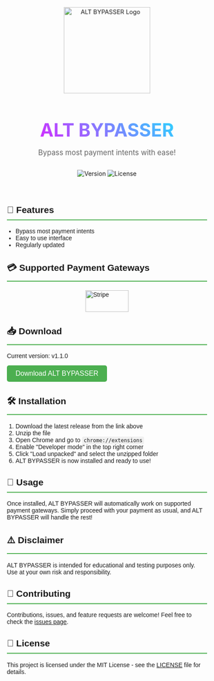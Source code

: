 <div align="center">
  <img src="https://your-image-url-here.com/alt-bypasser-logo.png" alt="ALT BYPASSER Logo" width="200" height="200" class="logo">
  <h1 class="animated-text">ALT BYPASSER</h1>
  <p class="tagline">Bypass most payment intents with ease!</p>
</div>

<p align="center">
  <img src="https://img.shields.io/badge/version-v1.1.0-blue.svg" alt="Version">
  <img src="https://img.shields.io/badge/license-MIT-green.svg" alt="License">
</p>

<div class="container">
  <h2>🚀 Features</h2>
  <ul>
    <li>Bypass most payment intents</li>
    <li>Easy to use interface</li>
    <li>Regularly updated</li>
  </ul>

  <h2>💳 Supported Payment Gateways</h2>
  <div class="payment-gateways">
    <img src="https://your-image-url-here.com/stripe-logo.png" alt="Stripe" width="100" height="50">
    <!-- Add more payment gateway logos as they are supported -->
  </div>

  <h2>📥 Download</h2>
  <p>Current version: v1.1.0</p>
  <a href="https://your-download-link-here.com" class="download-btn">Download ALT BYPASSER</a>

  <h2>🛠️ Installation</h2>
  <ol>
    <li>Download the latest release from the link above</li>
    <li>Unzip the file</li>
    <li>Open Chrome and go to <code>chrome://extensions</code></li>
    <li>Enable "Developer mode" in the top right corner</li>
    <li>Click "Load unpacked" and select the unzipped folder</li>
    <li>ALT BYPASSER is now installed and ready to use!</li>
  </ol>

  <h2>📝 Usage</h2>
  <p>Once installed, ALT BYPASSER will automatically work on supported payment gateways. Simply proceed with your payment as usual, and ALT BYPASSER will handle the rest!</p>

  <h2>⚠️ Disclaimer</h2>
  <p>ALT BYPASSER is intended for educational and testing purposes only. Use at your own risk and responsibility.</p>

  <h2>🤝 Contributing</h2>
  <p>Contributions, issues, and feature requests are welcome! Feel free to check the <a href="https://github.com/yourusername/alt-bypasser/issues">issues page</a>.</p>

  <h2>📄 License</h2>
  <p>This project is licensed under the MIT License - see the <a href="LICENSE">LICENSE</a> file for details.</p>
</div>

<style>
  .container {
    max-width: 800px;
    margin: 0 auto;
    padding: 20px;
    font-family: Arial, sans-serif;
  }

  .logo {
    animation: pulse 2s infinite;
  }

  @keyframes pulse {
    0% { transform: scale(1); }
    50% { transform: scale(1.05); }
    100% { transform: scale(1); }
  }

  .animated-text {
    background: linear-gradient(45deg, #ff00ff, #00ffff);
    -webkit-background-clip: text;
    -webkit-text-fill-color: transparent;
    animation: gradient 5s ease infinite;
    font-size: 3em;
    margin-bottom: 10px;
  }

  @keyframes gradient {
    0% { background-position: 0% 50%; }
    50% { background-position: 100% 50%; }
    100% { background-position: 0% 50%; }
  }

  .tagline {
    font-size: 1.2em;
    color: #666;
    margin-bottom: 30px;
  }

  .payment-gateways {
    display: flex;
    justify-content: center;
    align-items: center;
    gap: 20px;
    margin: 20px 0;
  }

  .download-btn {
    display: inline-block;
    background-color: #4CAF50;
    color: white;
    padding: 10px 20px;
    text-align: center;
    text-decoration: none;
    font-size: 16px;
    border-radius: 5px;
    transition: background-color 0.3s;
  }

  .download-btn:hover {
    background-color: #45a049;
  }

  h2 {
    border-bottom: 2px solid #4CAF50;
    padding-bottom: 10px;
    margin-top: 30px;
  }

  ul, ol {
    padding-left: 20px;
  }

  code {
    background-color: #f0f0f0;
    padding: 2px 4px;
    border-radius: 4px;
  }
</style>

